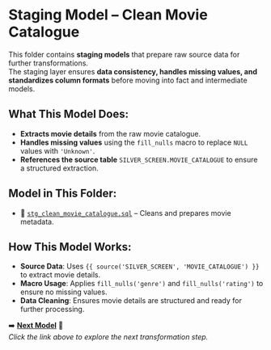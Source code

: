 #  Staging Model – Clean Movie Catalogue

This folder contains **staging models** that prepare raw source data for further transformations.  
The staging layer ensures **data consistency, handles missing values, and standardizes column formats** before moving into fact and intermediate models.

##  What This Model Does:

- **Extracts movie details** from the raw movie catalogue.
- **Handles missing values** using the `fill_nulls` macro to replace `NULL` values with `'Unknown'`.
- **References the source table** `SILVER_SCREEN.MOVIE_CATALOGUE` to ensure a structured extraction.

##  Model in This Folder:
- 📄 [`stg_clean_movie_catalogue.sql`](stg_clean_movie_catalogue.sql) – Cleans and prepares movie metadata.

##  How This Model Works:
- **Source Data**: Uses `{{ source('SILVER_SCREEN', 'MOVIE_CATALOGUE') }}` to extract movie details.
- **Macro Usage**: Applies `fill_nulls('genre')` and `fill_nulls('rating')` to ensure no missing values.
- **Data Cleaning**: Ensures movie details are structured and ready for further processing.

➡️ **[Next Model](../facts/)** 🔗  
_Click the link above to explore the next transformation step._
